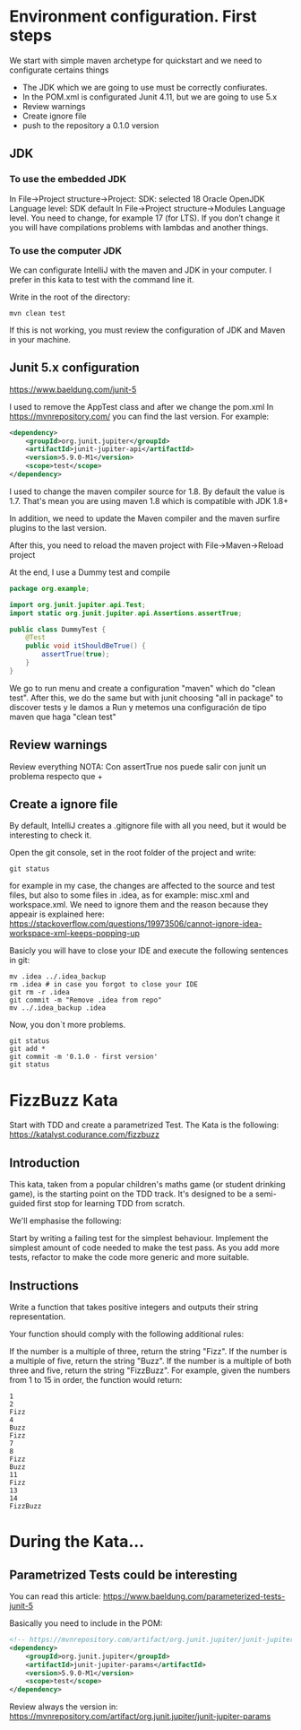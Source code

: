 # Environment configuration. First steps
We start with simple maven archetype for quickstart and we need to configurate
certains things


- The JDK which we are going to use must be correctly confiurates.
- In the POM.xml is configurated Junit 4.11, but we are going to use 5.x
- Review warnings
- Create ignore file
- push to the repository a 0.1.0 version

## JDK

### To use the embedded JDK
In File->Project structure->Project:
SDK: selected 18 Oracle OpenJDK
Language level: SDK default
In File->Project structure->Modules
Language level. You need to change, for example 17 (for LTS). If you don’t change it you will have compilations problems with lambdas and another things.


### To use the computer JDK

We can configurate IntelliJ with the maven and JDK in your computer.
I prefer in this kata to test with the command line it.

Write in the root of the directory:

```
mvn clean test
```
If this is not working, you must review the configuration of JDK and Maven in your machine.

## Junit 5.x configuration
https://www.baeldung.com/junit-5

I used to remove the AppTest class and after we change the pom.xml
In https://mvnrepository.com/ you can find the last version. For example:
<!-- https://mvnrepository.com/artifact/org.junit.jupiter/junit-jupiter-api -->
``` xml
<dependency>
    <groupId>org.junit.jupiter</groupId>
    <artifactId>junit-jupiter-api</artifactId>
    <version>5.9.0-M1</version>
    <scope>test</scope>
</dependency>
```
I used to change the maven compiler source for 1.8. By default the value is 1.7.
That's mean you are using maven 1.8 which is compatible with JDK 1.8+

In addition, we need to update the Maven compiler and the maven surfire plugins to the last version.

After this, you need to reload the maven project with File->Maven->Reload project

At the end, I use a Dummy test and compile

```java
package org.example;

import org.junit.jupiter.api.Test;
import static org.junit.jupiter.api.Assertions.assertTrue;

public class DummyTest {
    @Test
    public void itShouldBeTrue() {
        assertTrue(true);
    }
}
```
We go to run menu and create a configuration "maven" which do "clean test".
After this, we do the same but with junit choosing "all in package" to discover tests
y le damos a Run y metemos una configuración de tipo maven que haga "clean test"

## Review warnings

Review everything
NOTA: Con assertTrue nos puede salir con junit un problema respecto que +
## Create a ignore file
By default, IntelliJ creates a .gitignore file with all you need, but it would be interesting
to check it. 

Open the git console, set in the root folder of the project and write:
```
git status
```
 for example in my case, the changes are affected to the source and test files, but
also to some files in .idea, as for example: misc.xml and workspace.xml. 
We need to ignore them and the reason because they appeair is explained here:
 https://stackoverflow.com/questions/19973506/cannot-ignore-idea-workspace-xml-keeps-popping-up

Basicly you will have to close your IDE and execute the following sentences in git:
``` git 
mv .idea ../.idea_backup
rm .idea # in case you forgot to close your IDE
git rm -r .idea
git commit -m "Remove .idea from repo"
mv ../.idea_backup .idea
```
Now, you don`t more problems.
```
git status
git add *
git commit -m '0.1.0 - first version'
git status
```
# FizzBuzz Kata
Start with TDD and create a parametrized Test. The Kata is the following:
https://katalyst.codurance.com/fizzbuzz
## Introduction
This kata, taken from a popular children's maths game (or student drinking game), is the starting point on the TDD track. It's designed to be a semi-guided first stop for learning TDD from scratch.

We'll emphasise the following:

Start by writing a failing test for the simplest behaviour.
Implement the simplest amount of code needed to make the test pass.
As you add more tests, refactor to make the code more generic and more suitable.
## Instructions
Write a function that takes positive integers and outputs their string representation.

Your function should comply with the following additional rules:

If the number is a multiple of three, return the string "Fizz".
If the number is a multiple of five, return the string "Buzz".
If the number is a multiple of both three and five, return the string "FizzBuzz".
For example, given the numbers from 1 to 15 in order, the function would return:
```
1
2
Fizz
4
Buzz
Fizz
7
8
Fizz
Buzz
11
Fizz
13
14
FizzBuzz
```

# During the Kata...
## Parametrized Tests could be interesting
You can read this article: https://www.baeldung.com/parameterized-tests-junit-5

Basically you need to include in the POM:
``` xml
<!-- https://mvnrepository.com/artifact/org.junit.jupiter/junit-jupiter-params -->
<dependency>
    <groupId>org.junit.jupiter</groupId>
    <artifactId>junit-jupiter-params</artifactId>
    <version>5.9.0-M1</version>
    <scope>test</scope>
</dependency>

```
Review always the version in:
https://mvnrepository.com/artifact/org.junit.jupiter/junit-jupiter-params
